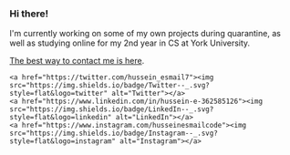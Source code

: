 ### Hi there!

<p>
I'm currently working on some of my own projects during quarantine, as well as studying online for my 2nd year in CS at York University.
</p>
<p>
<a href="mailto:HusseinEsmailContact@gmail.com">The best way to contact me is here</a>.
</p>


	<a href="https://twitter.com/hussein_esmail7"><img src="https://img.shields.io/badge/Twitter--_.svg?style=flat&logo=twitter" alt="Twitter"></a>
	<a href="https://www.linkedin.com/in/hussein-e-362585126"><img src="https://img.shields.io/badge/LinkedIn--_.svg?style=flat&logo=linkedin" alt="LinkedIn"></a>
  	<a href="https://www.instagram.com/husseinesmailcode"><img src="https://img.shields.io/badge/Instagram--_.svg?style=flat&logo=instagram" alt="Instagram"></a>
